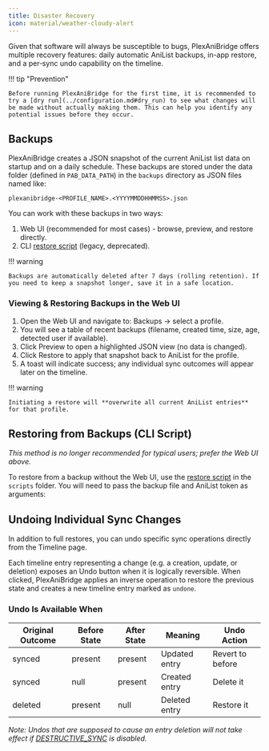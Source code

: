 ```yaml
---
title: Disaster Recovery
icon: material/weather-cloudy-alert
---
```


Given that software will always be susceptible to bugs, PlexAniBridge offers multiple recovery features: daily automatic AniList backups, in-app restore, and a per‑sync undo capability on the timeline.

!!! tip "Prevention"

    Before running PlexAniBridge for the first time, it is recommended to try a [dry run](../configuration.md#dry_run) to see what changes will be made without actually making them. This can help you identify any potential issues before they occur.

## Backups

PlexAniBridge creates a JSON snapshot of the current AniList list data on startup and on a daily schedule. These backups are stored under the data folder (defined in `PAB_DATA_PATH`) in the `backups` directory as JSON files named like:

```
plexanibridge-<PROFILE_NAME>.<YYYYMMDDHHMMSS>.json
```

You can work with these backups in two ways:

1. Web UI (recommended for most cases) - browse, preview, and restore directly.
2. CLI [restore script](https://github.com/eliasbenb/PlexAniBridge/blob/HEAD/scripts/anilist_restore.py) (legacy, deprecated).

!!! warning

    Backups are automatically deleted after 7 days (rolling retention). If you need to keep a snapshot longer, save it in a safe location.

### Viewing & Restoring Backups in the Web UI

1. Open the Web UI and navigate to: Backups → select a profile.
2. You will see a table of recent backups (filename, created time, size, age, detected user if available).
3. Click Preview to open a highlighted JSON view (no data is changed).
4. Click Restore to apply that snapshot back to AniList for the profile.
5. A toast will indicate success; any individual sync outcomes will appear later on the timeline.

!!! warning

    Initiating a restore will **overwrite all current AniList entries** for that profile. 

## Restoring from Backups (CLI Script)

_This method is no longer recommended for typical users; prefer the Web UI above._

To restore from a backup without the Web UI, use the [restore script](https://github.com/eliasbenb/PlexAniBridge/blob/HEAD/scripts/anilist_restore.py) in the `scripts` folder. You will need to pass the backup file and AniList token as arguments:

## Undoing Individual Sync Changes

In addition to full restores, you can undo specific sync operations directly from the Timeline page.

Each timeline entry representing a change (e.g. a creation, update, or deletion) exposes an Undo button when it is logically reversible. When clicked, PlexAniBridge applies an inverse operation to restore the previous state and creates a new timeline entry marked as `undone`.

### Undo Is Available When

| Original Outcome | Before State | After State | Meaning       | Undo Action      |
| ---------------- | ------------ | ----------- | ------------- | ---------------- |
| synced           | present      | present     | Updated entry | Revert to before |
| synced           | null         | present     | Created entry | Delete it        |
| deleted          | present      | null        | Deleted entry | Restore it       |

_Note: Undos that are supposed to cause an entry deletion will not take effect if [DESTRUCTIVE_SYNC](../configuration.md#destructive_sync) is disabled._
